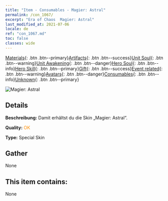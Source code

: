 ```yaml
---
title: "Item - Consumables - Magier: Astral"
permalink: /con_1067/
excerpt: "Era of Chaos  Magier: Astral"
last_modified_at: 2021-07-06
locale: de
ref: "con_1067.md"
toc: false
classes: wide
---
```

 [Materials](/ItemsDE/){: .btn .btn--primary}[Artifacts](/ItemsDE/Artifacts/){: .btn .btn--success}[Unit Soul](/ItemsDE/UnitSoul/){: .btn .btn--warning}[Unit Awakening](/ItemsDE/UnitAwakening/){: .btn .btn--danger}[Hero Soul](/ItemsDE/HeroSoul/){: .btn .btn--info}[Hero Skill](/ItemsDE/HeroSkill/){: .btn .btn--primary}[Gift](/ItemsDE/Gift/){: .btn .btn--success}[Event related](/ItemsDE/Events/){: .btn .btn--warning}[Avatars](/ItemsDE/Avatars/){: .btn .btn--danger}[Consumables](/ItemsDE/Consumables/){: .btn .btn--info}[Unknown](/ItemsDE/Unknown/){: .btn .btn--primary}

 ![Magier: Astral](/images/h/h_Astral3.jpg)

## Details
 **Beschreibung:** Damit erhältst du die Skin „Magier: Astral“.

 **Quality:** <span style="color: #FF8C00">OK</span>

 **Type:** Special Skin

## Gather

  None

## This item contains:

  None

